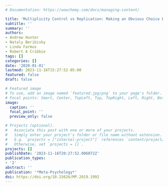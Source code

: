 ```yaml
---
# Documentation: https://wowchemy.com/docs/managing-content/

title: 'Multiplicity Control vs Replication: Making an Obvious Choice Even More Obvious'
subtitle: ''
summary: ''
authors:
- Andrew Hunter
- Nataly Beribisky
- Linda Farmus
- Robert A Cribbie
tags: []
categories: []
date: '2020-01-01'
lastmod: 2023-11-16T15:27:52-05:00
featured: false
draft: false

# Featured image
# To use, add an image named `featured.jpg/png` to your page's folder.
# Focal points: Smart, Center, TopLeft, Top, TopRight, Left, Right, BottomLeft, Bottom, BottomRight.
image:
  caption: ''
  focal_point: ''
  preview_only: false

# Projects (optional).
#   Associate this post with one or more of your projects.
#   Simply enter your project's folder or file name without extension.
#   E.g. `projects = ["internal-project"]` references `content/project/deep-learning/index.md`.
#   Otherwise, set `projects = []`.
projects: []
publishDate: '2023-11-16T20:27:52.006072Z'
publication_types:
- '2'
abstract: ''
publication: '*Meta-Psychology*'
doi: https://doi.org/10.15626/MP.2019.1992
---
```

